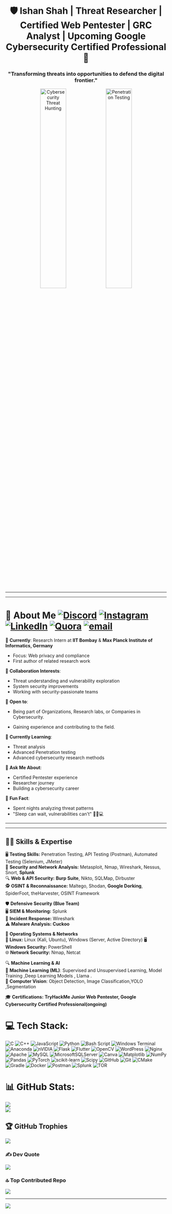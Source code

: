 <h1 align="center">🛡️ Ishan Shah | Threat Researcher | Certified Web Pentester | GRC Analyst | Upcoming Google Cybersecurity Certified Professional  🔐</h1>
<h3 align="center">"Transforming threats into opportunities to defend the digital frontier."</h3>


<p align="center">
  <img src="https://media2.giphy.com/media/v1.Y2lkPTc5MGI3NjExYXZmOXZoamxnajJpMjdld25tbXJoNnBjZnIyajJ6YjZ3ZXFrYnpxMSZlcD12MV9pbnRlcm5hbF9naWZfYnlfaWQmY3Q9Zw/VGwTq3G6a39cI/giphy.gif" width="40%" alt="Cybersecurity Threat Hunting" />
  <img src="https://media3.giphy.com/media/v1.Y2lkPTc5MGI3NjExemtzamprbjZzejFsdmhrOXBuY3Nydm9mMWJxMGl1b2JrOXp2MG5tdCZlcD12MV9pbnRlcm5hbF9naWZfYnlfaWQmY3Q9Zw/077i6AULCXc0FKTj9s/giphy.gif" width="40%" alt="Penetration Testing" />
</p>

---
---
# 🚀 About Me   [![Discord](https://img.shields.io/badge/Discord-%237289DA.svg?logo=discord&logoColor=white)](https://discord.gg/jWAugNZU) [![Instagram](https://img.shields.io/badge/Instagram-%23E4405F.svg?logo=Instagram&logoColor=white)](https://instagram.com/final_knight_move) [![LinkedIn](https://img.shields.io/badge/LinkedIn-%230077B5.svg?logo=linkedin&logoColor=white)](https://www.linkedin.com/in/ishan-shah-6a1584287) [![Quora](https://img.shields.io/badge/Quora-%23B92B27.svg?logo=Quora&logoColor=white)](https://www.quora.com/profile/Ishan-Shah-266) [![email](https://img.shields.io/badge/Email-D14836?logo=gmail&logoColor=white)](mailto:b23cm1050@iitj.ac.in)
🔹 **Currently**: Research Intern at **IIT Bombay** & **Max Planck Institute of Informatics, Germany**  
   - Focus: Web privacy and compliance  
   - First author of related research work  

🔹 **Collaboration Interests**:  
   - Threat understanding and vulnerability exploration  
   - System security improvements  
   - Working with security-passionate teams  

🔹 **Open to**:

   - Being part of Organizations, Research labs, or Companies in Cybersecurity.

   - Gaining experience and contributing to the field.

🔹 **Currently Learning**:  
   - Threat analysis  
   - Advanced Penetration testing  
   - Advanced cybersecurity research methods  

🔹 **Ask Me About**:  
   - Certified Pentester experience  
   - Researcher journey  
   - Building a cybersecurity career  

🔹 **Fun Fact**:  
   - Spent nights analyzing threat patterns  
   - "Sleep can wait, vulnerabilities can't" 🕵️‍♂️💻

--- 


---
## 🏴‍☠️ Skills & Expertise  
🖥️ **Testing Skills:** Penetration Testing, API Testing (Postman), Automated Testing (Selenium, JMeter)<br>
👾  **Security and Network Analysis:** Metasploit, Nmap, Wireshark, Nessus, Snort, **Splunk**<br>
🔍 **Web & API Security:** **Burp Suite**, Nikto, SQLMap, Dirbuster <br>
🕵️ **OSINT & Reconnaissance:** Maltego, Shodan, **Google Dorking**, SpiderFoot, theHarvester, OSINT Framework<br>

🛡️ **Defensive Security (Blue Team)**  
🖥️ **SIEM & Monitoring:** Splunk  
🚨 **Incident Response:** Wireshark <br>
⚠️ **Malware Analysis:** **Cuckoo**

📀 **Operating Systems & Networks**  
🐧 **Linux:** Linux (Kali, Ubuntu), Windows (Server, Active Directory)
🖥️ **Windows Security:** PowerShell  
🌐 **Network Security:** Nmap, Netcat  

🔍 **Machine Learning & AI**  
🤖 **Machine Learning (ML)**: Supervised and Unsupervised Learning, Model Training ,Deep Learning Models , Llama .  
📸 **Computer Vision**: Object Detection, Image Classification,YOLO ,Segmentation

🎓 **Certifications:** **TryHackMe Junior Web Pentester, Google Cybersecurity Certified Professional(ongoing)**


# 💻 Tech Stack:
![C](https://img.shields.io/badge/c-%2300599C.svg?style=for-the-badge&logo=c&logoColor=white) ![C++](https://img.shields.io/badge/c++-%2300599C.svg?style=for-the-badge&logo=c%2B%2B&logoColor=white) ![JavaScript](https://img.shields.io/badge/javascript-%23323330.svg?style=for-the-badge&logo=javascript&logoColor=%23F7DF1E) ![Python](https://img.shields.io/badge/python-3670A0?style=for-the-badge&logo=python&logoColor=ffdd54) ![Bash Script](https://img.shields.io/badge/bash_script-%23121011.svg?style=for-the-badge&logo=gnu-bash&logoColor=white) ![Windows Terminal](https://img.shields.io/badge/Windows%20Terminal-%234D4D4D.svg?style=for-the-badge&logo=windows-terminal&logoColor=white) ![Anaconda](https://img.shields.io/badge/Anaconda-%2344A833.svg?style=for-the-badge&logo=anaconda&logoColor=white) ![nVIDIA](https://img.shields.io/badge/cuda-000000.svg?style=for-the-badge&logo=nVIDIA&logoColor=green) ![Flask](https://img.shields.io/badge/flask-%23000.svg?style=for-the-badge&logo=flask&logoColor=white) ![Flutter](https://img.shields.io/badge/Flutter-%2302569B.svg?style=for-the-badge&logo=Flutter&logoColor=white) ![OpenCV](https://img.shields.io/badge/opencv-%23white.svg?style=for-the-badge&logo=opencv&logoColor=white) ![WordPress](https://img.shields.io/badge/WordPress-%23117AC9.svg?style=for-the-badge&logo=WordPress&logoColor=white) ![Nginx](https://img.shields.io/badge/nginx-%23009639.svg?style=for-the-badge&logo=nginx&logoColor=white) ![Apache](https://img.shields.io/badge/apache-%23D42029.svg?style=for-the-badge&logo=apache&logoColor=white) ![MySQL](https://img.shields.io/badge/mysql-4479A1.svg?style=for-the-badge&logo=mysql&logoColor=white) ![MicrosoftSQLServer](https://img.shields.io/badge/Microsoft%20SQL%20Server-CC2927?style=for-the-badge&logo=microsoft%20sql%20server&logoColor=white) ![Canva](https://img.shields.io/badge/Canva-%2300C4CC.svg?style=for-the-badge&logo=Canva&logoColor=white) ![Matplotlib](https://img.shields.io/badge/Matplotlib-%23ffffff.svg?style=for-the-badge&logo=Matplotlib&logoColor=black) ![NumPy](https://img.shields.io/badge/numpy-%23013243.svg?style=for-the-badge&logo=numpy&logoColor=white) ![Pandas](https://img.shields.io/badge/pandas-%23150458.svg?style=for-the-badge&logo=pandas&logoColor=white) ![PyTorch](https://img.shields.io/badge/PyTorch-%23EE4C2C.svg?style=for-the-badge&logo=PyTorch&logoColor=white) ![scikit-learn](https://img.shields.io/badge/scikit--learn-%23F7931E.svg?style=for-the-badge&logo=scikit-learn&logoColor=white) ![Scipy](https://img.shields.io/badge/SciPy-%230C55A5.svg?style=for-the-badge&logo=scipy&logoColor=%white) ![GitHub](https://img.shields.io/badge/github-%23121011.svg?style=for-the-badge&logo=github&logoColor=white) ![Git](https://img.shields.io/badge/git-%23F05033.svg?style=for-the-badge&logo=git&logoColor=white) ![CMake](https://img.shields.io/badge/CMake-%23008FBA.svg?style=for-the-badge&logo=cmake&logoColor=white) ![Gradle](https://img.shields.io/badge/Gradle-02303A.svg?style=for-the-badge&logo=Gradle&logoColor=white) ![Docker](https://img.shields.io/badge/docker-%230db7ed.svg?style=for-the-badge&logo=docker&logoColor=white) ![Postman](https://img.shields.io/badge/Postman-FF6C37?style=for-the-badge&logo=postman&logoColor=white) ![Splunk](https://img.shields.io/badge/splunk-%23000000.svg?style=for-the-badge&logo=splunk&logoColor=white) ![TOR](https://img.shields.io/badge/tor-%237E4798.svg?style=for-the-badge&logo=tor-project&logoColor=white)
# 📊 GitHub Stats:
![](https://github-readme-stats.vercel.app/api?username=Xclusive-Ishan&theme=dark&hide_border=false&include_all_commits=false&count_private=false)<br/>
![](https://nirzak-streak-stats.vercel.app/?user=Xclusive-Ishan&theme=dark&hide_border=false)<br/>


## 🏆 GitHub Trophies
![](https://github-profile-trophy.vercel.app/?username=Xclusive-Ishan&theme=radical&no-frame=false&no-bg=true&margin-w=4)

### ✍️ Dev Quote
![](https://quotes-github-readme.vercel.app/api?type=horizontal&theme=radical)

### 🔝 Top Contributed Repo
![](https://github-contributor-stats.vercel.app/api?username=Xclusive-Ishan&limit=5&theme=dark&combine_all_yearly_contributions=true)

---
[![](https://visitcount.itsvg.in/api?id=Xclusive-Ishan&icon=0&color=0)](https://visitcount.itsvg.in)

<!-- Proudly created with GPRM ( https://gprm.itsvg.in ) -->
